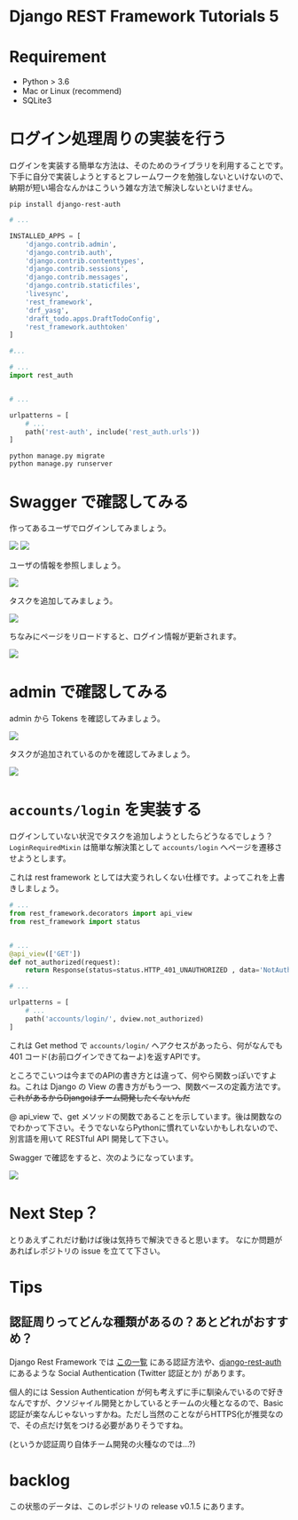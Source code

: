 # Django REST Framework Tutorials 5
# Requirement
- Python > 3.6
- Mac or Linux (recommend)
- SQLite3

# ログイン処理周りの実装を行う
ログインを実装する簡単な方法は、そのためのライブラリを利用することです。下手に自分で実装しようとするとフレームワークを勉強しないといけないので、納期が短い場合なんかはこういう雑な方法で解決しないといけません。

```shell
pip install django-rest-auth
```

```python:settings.py
# ...

INSTALLED_APPS = [
    'django.contrib.admin',
    'django.contrib.auth',
    'django.contrib.contenttypes',
    'django.contrib.sessions',
    'django.contrib.messages',
    'django.contrib.staticfiles',
    'livesync',
    'rest_framework',
    'drf_yasg',
    'draft_todo.apps.DraftTodoConfig',
    'rest_framework.authtoken'
]

#...
```

```python:urls.py
# ...
import rest_auth


# ...

urlpatterns = [
    # ...
    path('rest-auth', include('rest_auth.urls'))
]
```

```shell
python manage.py migrate
python manage.py runserver
```

# Swagger で確認してみる
作ってあるユーザでログインしてみましょう。

![](./img/django-rest-login-input.png)
![](./img/django-rest-auth-login.png)

ユーザの情報を参照しましょう。

![](./img/django-rest-login-input.png)

タスクを追加してみましょう。

![](./img/drf-input-auth-task-input.png)

ちなみにページをリロードすると、ログイン情報が更新されます。

![](./img/django-rest-authlogin.png)

# admin で確認してみる

admin から Tokens を確認してみましょう。

![](./img/django-admin-tokens.png)

タスクが追加されているのかを確認してみましょう。

![](./img/django-admin-tasks.png)

# `accounts/login` を実装する
ログインしていない状況でタスクを追加しようとしたらどうなるでしょう？ `LoginRequiredMixin` は簡単な解決策として `accounts/login` へページを遷移させようとします。

これは rest framework としては大変うれしくない仕様です。よってこれを上書きしましょう。

```python:draft_todo/views.py
# ...
from rest_framework.decorators import api_view
from rest_framework import status


# ...
@api_view(['GET'])
def not_authorized(request):
    return Response(status=status.HTTP_401_UNAUTHORIZED , data='NotAuthenticated')
```

```python:urls.py
# ...

urlpatterns = [
    # ...
    path('accounts/login/', dview.not_authorized)
]
```

これは Get method で `accounts/login/` へアクセスがあったら、何がなんでも 401 コード(お前ログインできてねーよ)を返すAPIです。

ところでこいつは今までのAPIの書き方とは違って、何やら関数っぽいですよね。これは Django の View の書き方がもう一つ、関数ベースの定義方法です。~~これがあるからDjangoはチーム開発したくないんだ~~ 

@ api_view で、get メソッドの関数であることを示しています。後は関数なのでわかって下さい。そうでないならPythonに慣れていないかもしれないので、別言語を用いて RESTful API 開発して下さい。

Swagger で確認をすると、次のようになっています。

![](./img/django-rest-login-fail.png)

# Next Step？
とりあえずこれだけ動けば後は気持ちで解決できると思います。
なにか問題があればレポジトリの issue を立てて下さい。

# Tips
## 認証周りってどんな種類があるの？あとどれがおすすめ？
Django Rest Framework では [この一覧](https://www.django-rest-framework.org/api-guide/authentication/#basicauthentication) にある認証方法や、[django-rest-auth](https://django-rest-auth.readthedocs.io/en/latest/index.html) にあるような Social Authentication (Twitter 認証とか) があります。

個人的には Session Authentication が何も考えずに手に馴染んでいるので好きなんですが、クソジャイル開発とかしているとチームの火種となるので、Basic認証が楽なんじゃないっすかね。ただし当然のことながらHTTPS化が推奨なので、その点だけ気をつける必要がありそうですね。

(というか認証周り自体チーム開発の火種なのでは…?)

# backlog

この状態のデータは、このレポジトリの release v0.1.5 にあります。

